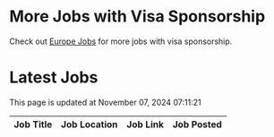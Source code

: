# More Jobs with Visa Sponsorship

Check out [Europe Jobs](https://github.com/sureshparimi/europejobs#latest-jobs) for more jobs with visa sponsorship.

# Latest Jobs

This page is updated at November 07, 2024 07:11:21

| Job Title | Job Location | Job Link | Job Posted |
| --- | --- | --- | --- |
